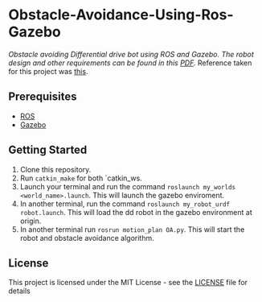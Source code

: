 # Obstacle-Avoidance-Using-Ros-Gazebo
_Obstacle avoiding Differential drive bot using ROS and Gazebo.  The robot design and other requirements can be found in this [PDF](https://github.com/Git-Saurabh5/Obstacle-Avoidance-Using-Ros-Gazebo/blob/master/ProblemStatement.pdf)._ 
Reference taken for this project was [this](https://www.theconstructsim.com/ros-projects-exploring-ros-using-2-wheeled-robot-part-1).

## Prerequisites  

* [ROS](http://wiki.ros.org/kinetic)  
* [Gazebo](http://wiki.ros.org/gazebo_ros_pkgs)

## Getting Started

1. Clone this repository.
2. Run `catkin_make` for both `catkin_ws.
3. Launch your terminal and run the command `roslaunch my_worlds <world_name>.launch`. 
This will launch the gazebo enviroment.
4. In another terminal, run the command `roslaunch my_robot_urdf robot.launch`. 
This will load the dd robot in the gazebo environment at origin.  
5. In another terminal run `rosrun motion_plan OA.py`. This will start the robot and obstacle avoidance algorithm.




## License

This project is licensed under the MIT License - see the [LICENSE](LICENSE) file for details
